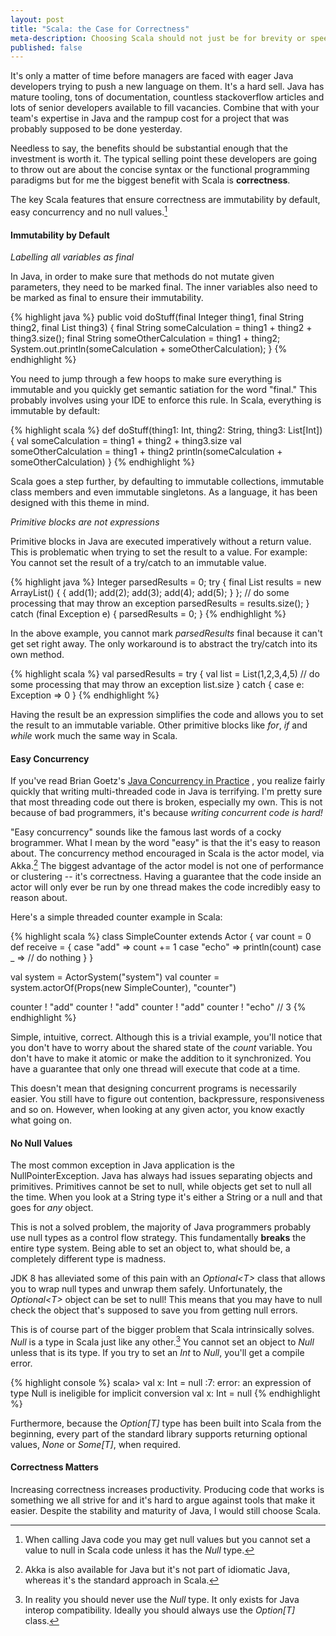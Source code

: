 ```yaml
---
layout: post
title: "Scala: the Case for Correctness"
meta-description: Choosing Scala should not just be for brevity or speed -- it's for correctness
published: false
---
```


It's only a matter of time before managers are faced with eager Java developers 
trying to push a new language on them. It's a hard sell. Java has mature tooling,
tons of documentation, countless stackoverflow articles and lots of senior
developers available to fill vacancies. Combine that with your team's expertise in
Java and the rampup cost for a project that was probably supposed to be done yesterday.

Needless to say, the benefits should be substantial enough that the investment is
worth it. The typical selling point these developers are going to throw out are
about the concise syntax or the functional programming paradigms but for me the biggest 
benefit with Scala is __correctness__. 

<!--more-->

The key Scala features that ensure correctness are immutability by default, easy 
concurrency and no null values.[^1]


#### Immutability by Default


_Labelling all variables as final_

In Java, in order to make sure that methods do not mutate given parameters, they need
to be marked final. The inner variables also need to be marked as final to ensure their 
immutability.

{% highlight java %}
public void doStuff(final Integer thing1, final String thing2, final List<Integer> thing3)
{
  final String someCalculation = thing1 + thing2 + thing3.size();
  final String someOtherCalculation = thing1 + thing2;
  System.out.println(someCalculation + someOtherCalculation);
}
{% endhighlight %}

You need to jump through a few hoops to make sure everything is immutable and 
you quickly get semantic satiation for the word "final." This probably involves using
your IDE to enforce this rule. In Scala, everything is immutable by default:

{% highlight scala %}
def doStuff(thing1: Int, thing2: String, thing3: List[Int]) {
  val someCalculation = thing1 + thing2 + thing3.size
  val someOtherCalculation = thing1 + thing2
  println(someCalculation + someOtherCalculation)
}
{% endhighlight %}

Scala goes a step further, by defaulting to immutable collections, immutable class
members and even immutable singletons. As a language, it has been designed with this
theme in mind.

_Primitive blocks are not expressions_

Primitive blocks in Java are executed imperatively without a return value. This is
problematic when trying to set the result to a value. For example: You cannot set 
the result of a try/catch to an immutable value.

{% highlight java %}
Integer parsedResults = 0;
try
{
  final List<Integer> results = new ArrayList<Integer>() { 
    { add(1); add(2); add(3); add(4); add(5); } 
  };
  // do some processing that may throw an exception
  parsedResults = results.size();
}
catch (final Exception e)
{
  parsedResults = 0;
}
{% endhighlight %}

In the above example, you cannot mark _parsedResults_ final because it can't get set right away.
The only workaround is to abstract the try/catch into its own method.

{% highlight scala %}
val parsedResults = try {
  val list = List(1,2,3,4,5)
  // do some processing that may throw an exception
  list.size
}
catch {
  case e: Exception => 0
}
{% endhighlight %}

Having the result be an expression simplifies the code and allows you to set the result to an immutable 
variable. Other primitive blocks like _for_, _if_ and _while_ work much the same way in Scala.

#### Easy Concurrency

If you've read Brian Goetz's 
[Java Concurrency in Practice](http://www.amazon.ca/Java-Concurrency-Practice-Brian-Goetz/dp/0321349601)
, you realize fairly quickly that writing multi-threaded code in 
Java is terrifying. I'm pretty sure that most threading code out 
there is broken, especially my own. This is not because of bad 
programmers, it's because _writing concurrent code is hard!_

"Easy concurrency" sounds like the famous last words of a cocky 
brogrammer. What I mean by the word "easy" is that the it's easy
to reason about. The concurrency method encouraged in Scala is the actor 
model, via Akka.[^2] The biggest advantage of the actor model is not one of 
performance or clustering -- it's correctness. Having a guarantee
that the code inside an actor will only ever be run by one thread
makes the code incredibly easy to reason about.

Here's a simple threaded counter example in Scala:

{% highlight scala %}
class SimpleCounter extends Actor {
  var count = 0
  def receive = {
    case "add" => count += 1
    case "echo" => println(count)
    case _     => // do nothing
  }
}

val system = ActorSystem("system")
val counter = system.actorOf(Props(new SimpleCounter), "counter")

counter ! "add"
counter ! "add"
counter ! "add"
counter ! "echo" // 3
{% endhighlight %}

Simple, intuitive, correct. Although this is a trivial example, you'll notice
that you don't have to worry about the shared state of the _count_ variable. You
don't have to make it atomic or make the addition to it synchronized. You have a 
guarantee that only one thread will execute that code at a time. 

This doesn't mean that designing concurrent programs is necessarily easier. You still
have to figure out contention, backpressure, responsiveness and so on. However, when 
looking at any given actor, you know exactly what going on.

#### No Null Values

The most common exception in Java application is the NullPointerException. Java has 
always had issues separating objects and primitives. Primitives cannot be set to
null, while objects get set to null all the time. When you look at a String type 
it's either a String or a null and that goes for _any_ object.

This is not a solved problem, the majority of Java programmers probably use null 
types as a control flow strategy. This fundamentally __breaks__ the
entire type system. Being able to set an object to, what should be, a completely 
different type is madness.

JDK 8 has alleviated some of this pain with an _Optional<T\>_ class that allows you
to wrap null types and unwrap them safely. Unfortunately, the _Optional<T\>_ object can 
be set to null! This means that you may have to null check the object that's supposed
to save you from getting null errors.

This is of course part of the bigger problem that Scala intrinsically solves. _Null_ is 
a type in Scala just like any other.[^3] You cannot set an object to _Null_ unless that is 
its type. If you try to set an _Int_ to _Null_, you'll get a compile error.

{% highlight console %}
scala> val x: Int = null
<console>:7: error: an expression of type Null is ineligible for implicit conversion
       val x: Int = null
{% endhighlight %}

Furthermore, because the _Option[T]_ type has been built into Scala from the beginning, every part
of the standard library supports returning optional values, _None_ or _Some[T]_, when required.

#### Correctness Matters

Increasing correctness increases productivity. Producing code that works is something we all strive
for and it's hard to argue against tools that make it easier. Despite the stability and maturity of 
Java, I would still choose Scala.


[^1]: When calling Java code you may get null values but you cannot set a value to null in Scala code unless it has the _Null_ type. 
[^2]: Akka is also available for Java but it's not part of idiomatic Java, whereas it's the standard approach in Scala.
[^3]: In reality you should never use the _Null_ type. It only exists for Java interop compatibility. Ideally you should always use the _Option[T]_ class.

